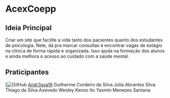 # AcexCoepp
## Ideia Principal
Criar um site que facilite a vida tanto dos pacientes quanto dos estudantes de psicologia. Nele, dá pra marcar consultas e encontrar vagas de estágio na clínica de forma rápida e organizada. Isso ajuda na formação dos alunos e ainda melhora o acesso ao cuidado com a saúde mental.
## Praticipantes
[![GitHub]([AlanKenji7](https://github.com/AlanKenji7))
[Andr3ssa18](https://github.com/Andr3ssa18)
Guilherme Cordeiro da Silva
Júlia Abrantes Silva
Thiago da Silva Azevedo
Wesley Kenzo Ito
Yasmin Menezes Santana
